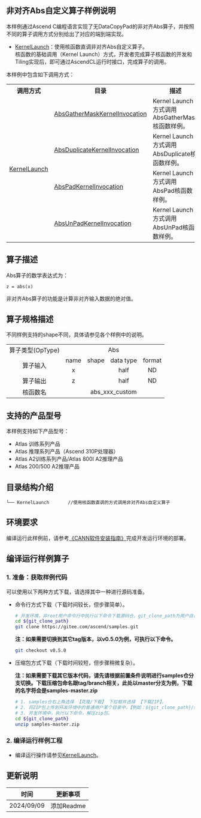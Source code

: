## 非对齐Abs自定义算子样例说明

本样例通过Ascend C编程语言实现了无DataCopyPad的非对齐Abs算子，并按照不同的算子调用方式分别给出了对应的端到端实现。

- [KernelLaunch](./KernelLaunch)：使用核函数直调非对齐Abs自定义算子。  
  核函数的基础调用（Kernel Launch）方式，开发者完成算子核函数的开发和Tiling实现后，即可通过AscendCL运行时接口，完成算子的调用。

本样例中包含如下调用方式：
<table>
    <th>调用方式</th><th>目录</th><th>描述</th>
    <tr>
        <!-- 列的方向占据2个cell -->
        <td rowspan='5'><a href="./KernelLaunch"> KernelLaunch</td>
    </tr>
    <tr>
        <td><a href="./KernelLaunch/AbsGatherMaskKernelInvocation"> AbsGatherMaskKernelInvocation</td><td>Kernel Launch方式调用AbsGatherMask核函数样例。</td>
    </tr>
    <tr>
        <td><a href="./KernelLaunch/AbsDuplicateKernelInvocation"> AbsDuplicateKernelInvocation</td><td>Kernel Launch方式调用AbsDuplicate核函数样例。</td>
    </tr>
    <tr>
        <td><a href="./KernelLaunch/AbsPadKernelInvocation"> AbsPadKernelInvocation</td><td>Kernel Launch方式调用AbsPad核函数样例。</td>
    </tr>
    <tr>
        <td><a href="./KernelLaunch/AbsUnPadKernelInvocation"> AbsUnPadKernelInvocation</td><td>Kernel Launch方式调用AbsUnPad核函数样例。</td>
    </tr>
    </tr>
</table>

## 算子描述

Abs算子的数学表达式为：
```
z = abs(x)
```
非对齐Abs算子的功能是计算非对齐输入数据的绝对值。

## 算子规格描述

不同样例支持的shape不同，具体请参见各个样例中的说明。
<table>
<tr><td rowspan="1" align="center">算子类型(OpType)</td><td colspan="4" align="center">Abs</td></tr>
</tr>
<tr><td rowspan="2" align="center">算子输入</td>
<td align="center">name</td>
<td align="center">shape</td>
<td align="center">data type</td>
<td align="center">format</td></tr>
<tr><td align="center">x</td>
<td align="center"></td>
<td align="center">half</td>
<td align="center">ND</td></tr>
</tr>
</tr>
<tr><td rowspan="1" align="center">算子输出</td><td align="center">z</td><td align="center"></td><td align="center">half</td><td align="center">ND</td></tr>
</tr>
<tr><td rowspan="1" align="center">核函数名</td><td colspan="4" align="center">abs_xxx_custom</td></tr>
</table>

## 支持的产品型号

本样例支持如下产品型号：

- Atlas 训练系列产品
- Atlas 推理系列产品（Ascend 310P处理器）
- Atlas A2训练系列产品/Atlas 800I A2推理产品
- Atlas 200/500 A2推理产品

## 目录结构介绍

```
└── KernelLaunch       //使用核函数直调的方式调用非对齐Abs自定义算子
```

## 环境要求

编译运行此样例前，请参考[《CANN软件安装指南》](https://hiascend.com/document/redirect/CannCommunityInstSoftware)完成开发运行环境的部署。

## 编译运行样例算子

### 1. 准备：获取样例代码<a name="codeready"></a>

 可以使用以下两种方式下载，请选择其中一种进行源码准备。

- 命令行方式下载（下载时间较长，但步骤简单）。

   ```bash
   # 开发环境，非root用户命令行中执行以下命令下载源码仓。git_clone_path为用户自己创建的某个目录。
   cd ${git_clone_path}
   git clone https://gitee.com/ascend/samples.git
   ```

   **注：如果需要切换到其它tag版本，以v0.5.0为例，可执行以下命令。**

   ```bash
   git checkout v0.5.0
   ```

- 压缩包方式下载（下载时间较短，但步骤稍微复杂）。

   **注：如果需要下载其它版本代码，请先请根据前置条件说明进行samples仓分支切换。下载压缩包命名跟tag/branch相关，此处以master分支为例，下载的名字将会是samples-master.zip**

   ```bash
   # 1. samples仓右上角选择 【克隆/下载】 下拉框并选择 【下载ZIP】。
   # 2. 将ZIP包上传到开发环境中的普通用户某个目录中，【例如：${git_clone_path}/samples-master.zip】。
   # 3. 开发环境中，执行以下命令，解压zip包。
   cd ${git_clone_path}
   unzip samples-master.zip
   ```

### 2. 编译运行样例工程

- 编译运行操作请参见[KernelLaunch](./KernelLaunch)。

## 更新说明

| 时间       | 更新事项   |
| ---------- | ---------- |
| 2024/09/09 | 添加Readme |
